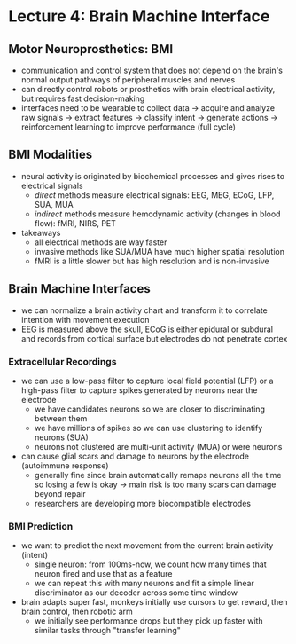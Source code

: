 # Lecture 4: Brain Machine Interface

## Motor Neuroprosthetics: BMI
- communication and control system that does not depend on the brain's normal output pathways of peripheral muscles and nerves
- can directly control robots or prosthetics with brain electrical activity, but requires fast decision-making
- interfaces need to be wearable to collect data -> acquire and analyze raw signals -> extract features -> classify intent -> generate actions -> reinforcement learning to improve performance (full cycle)

## BMI Modalities
- neural activity is originated by biochemical processes and gives rises to electrical signals
  - *direct* methods measure electrical signals: EEG, MEG, ECoG, LFP, SUA, MUA
  - *indirect* methods measure hemodynamic activity (changes in blood flow): fMRI, NIRS, PET
- takeaways
  - all electrical methods are way faster
  - invasive methods like SUA/MUA have much higher spatial resolution
  - fMRI is a little slower but has high resolution and is non-invasive

## Brain Machine Interfaces
- we can normalize a brain activity chart and transform it to correlate intention with movement execution
- EEG is measured above the skull, ECoG is either epidural or subdural and records from cortical surface but electrodes do not penetrate cortex

### Extracellular Recordings
- we can use a low-pass filter to capture local field potential (LFP) or a high-pass filter to capture spikes generated by neurons near the electrode
  - we have candidates neurons so we are closer to discriminating between them
  - we have millions of spikes so we can use clustering to identify neurons (SUA)
  - neurons not clustered are multi-unit activity (MUA) or were neurons 
- can cause glial scars and damage to neurons by the electrode (autoimmune response)
  - generally fine since brain automatically remaps neurons all the time so losing a few is okay -> main risk is too many scars can damage beyond repair
  - researchers are developing more biocompatible electrodes

### BMI Prediction
- we want to predict the next movement from the current brain activity (intent)
  - single neuron: from 100ms-now, we count how many times that neuron fired and use that as a feature
  - we can repeat this with many neurons and fit a simple linear discriminator as our decoder across some time window
- brain adapts super fast, monkeys initially use cursors to get reward, then brain control, then robotic arm
  - we initially see performance drops but they pick up faster with similar tasks through "transfer learning"